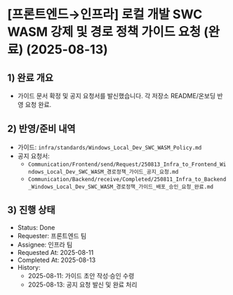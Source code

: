 # [프론트엔드→인프라] 로컬 개발 SWC WASM 강제 및 경로 정책 가이드 요청 (완료) (2025-08-13)

## 1) 완료 개요

- 가이드 문서 확정 및 공지 요청서를 발신했습니다. 각 저장소 README/온보딩 반영 요청 완료.

## 2) 반영/준비 내역

- 가이드: `infra/standards/Windows_Local_Dev_SWC_WASM_Policy.md`
- 공지 요청서:
  - `Communication/Frontend/send/Request/250813_Infra_to_Frontend_Windows_Local_Dev_SWC_WASM_경로정책_가이드_공지_요청.md`
  - `Communication/Backend/receive/Completed/250811_Infra_to_Backend_Windows_Local_Dev_SWC_WASM_경로정책_가이드_배포_승인_요청_완료.md`

## 3) 진행 상태

- Status: Done
- Requester: 프론트엔드 팀
- Assignee: 인프라 팀
- Requested At: 2025-08-11
- Completed At: 2025-08-13
- History:
  - 2025-08-11: 가이드 초안 작성·승인 수령
  - 2025-08-13: 공지 요청 발신 및 완료 처리
